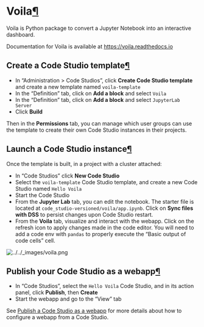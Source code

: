 Voila[¶](#voila "Permalink to this heading")
============================================


Voila is Python package to convert a Jupyter Notebook into an interactive dashboard.


Documentation for Voila is available at <https://voila.readthedocs.io>



Create a Code Studio template[¶](#create-a-code-studio-template "Permalink to this heading")
--------------------------------------------------------------------------------------------


* In “Administration \> Code Studios”, click **Create Code Studio template** and create a new template named `voila-template`
* In the “Definition” tab, click on **Add a block** and select `Voila`
* In the “Definition” tab, click on **Add a block** and select `JupyterLab Server`
* Click **Build**


Then in the **Permissions** tab, you can manage which user groups can use the template to create their own Code Studio instances in their projects.




Launch a Code Studio instance[¶](#launch-a-code-studio-instance "Permalink to this heading")
--------------------------------------------------------------------------------------------


Once the template is built, in a project with a cluster attached:


* In “Code Studios” click **New Code Studio**
* Select the `voila-template` Code Studio template, and create a new Code Studio named `Hello Voila`
* Start the Code Studio
* From the **Jupyter Lab** tab, you can edit the notebook. The starter file is located at `code_studio-versioned/voila/app.ipynb`. Click on **Sync files with DSS** to persist changes upon Code Studio restart.
* From the **Voila** tab, visualize and interact with the webapp. Click on the refresh icon to apply changes made in the code editor. You will need to add a code env with `pandas` to properly execute the
“Basic output of code cells” cell.


![../../_images/voila.png](../../_images/voila.png)


Publish your Code Studio as a webapp[¶](#publish-your-code-studio-as-a-webapp "Permalink to this heading")
----------------------------------------------------------------------------------------------------------


* In “Code Studios”, select the `Hello Voila` Code Studio, and in its action panel, click **Publish**, then **Create**
* Start the webapp and go to the “View” tab


See [Publish a Code Studio as a webapp](../code-studios-as-webapps.html) for more details about how to configure a webapp from a Code Studio.